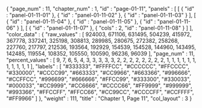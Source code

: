 {
  "page_num" : 11,
  "chapter_num" : 1,
  "id" : "page-01-11",
  "panels" : [
    [
      {
        "id" : "panel-01-11-01"
      },
      {
        "id" : "panel-01-11-02"
      },
      {
        "id" : "panel-01-11-03"
      }
    ],
    [
      {
        "id" : "panel-01-11-04"
      },
      {
        "id" : "panel-01-11-05"
      },
      {
        "id" : "panel-01-11-06"
      }
    ],
    [
      {
        "id" : "panel-01-11-07"
      },
      {
        "cols" : 2,
        "id" : "panel-01-11-08"
      }
    ]
  ],
  "color_data" : {
    "raw_values" : [
      924003,
      671106,
      631495,
      504239,
      415972,
      367778,
      337241,
      325198,
      308813,
      289985,
      280675,
      272382,
      258268,
      227760,
      217797,
      212536,
      193564,
      192929,
      154539,
      154528,
      144960,
      143495,
      142485,
      119554,
      108352,
      105550,
      100590,
      96236,
      96039
    ],
    "page_num" : 11,
    "percent_values" : [
      9,
      7,
      6,
      5,
      4,
      3,
      3,
      3,
      3,
      3,
      2,
      2,
      2,
      2,
      2,
      2,
      2,
      2,
      1,
      1,
      1,
      1,
      1,
      1,
      1,
      1,
      1,
      1,
      1
    ],
    "labels" : [
      "#333333",
      "#FFFFCC",
      "#CCCCCC",
      "#FFCCCC",
      "#330000",
      "#CCCC99",
      "#663333",
      "#CC9966",
      "#663366",
      "#996666",
      "#CCFFCC",
      "#996699",
      "#666666",
      "#FFCC99",
      "#333300",
      "#330033",
      "#000033",
      "#CC9999",
      "#CC6666",
      "#CCCC66",
      "#FF9999",
      "#999999",
      "#993366",
      "#FFCCFF",
      "#FFCC66",
      "#CC99CC",
      "#CCCCFF",
      "#CCFFFF",
      "#FF9966"
    ]
  },
  "weight" : 111,
  "title" : "Chapter 1, Page 11",
  "col_layout" : 3
}
